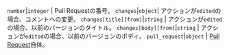 `number`|`integer` | Pull Requestの番号。 `changes`|`object`| アクションが`edited`の場合、コメントへの変更。 `changes[title][from]`|`string` | アクションが`edited`の場合、以前のバージョンのタイトル。 `changes[body][from]`|`string` | アクションが`edited`の場合、以前のバージョンのボディ。 `pull_request`|`object` | [Pull Request](/rest/reference/pulls)自体。
